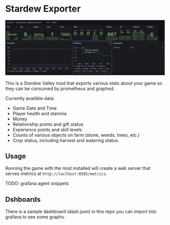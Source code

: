 ﻿# Stardew Exporter

![dashboard](dash.png "Sample dashboard")

This is a Stardew Valley mod that exports various stats about your game so they can be consumed by prometheus and graphed.

Currently availible data:

- Game Date and Time
- Player health and stamina
- Money
- Relationship points and gift status
- Experience points and skill levels
- Counts of various objects on farm (stone, weeds, trees, etc.)
- Crop status, including harvest and watering status.

## Usage

Running the game with the mod installed will create a web server that serves metrics at `http://loclhost:8585/metrics`.

TODO: grafana agent snippets

## Dshboards

There is a sample dashboard (dash.json) in this repo you can import into grafana to see some graphs.